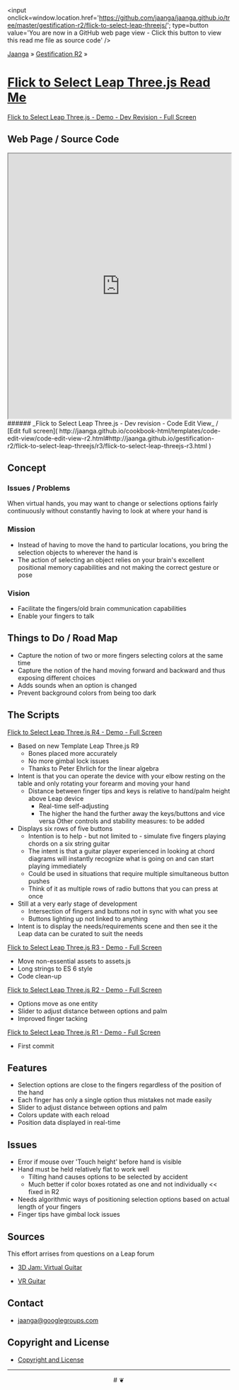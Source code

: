 ﻿<span style=display:none; >[You are now in a GitHub source code view - click this link to view this read me file as a web page]( http://jaanga.github.io/gestification-r2/flick-to-select-leap-threejs/ "View file as a web page." ) </span>
<input onclick=window.location.href='https://github.com/jaanga/jaanga.github.io/tree/master/gestification-r2/flick-to-select-leap-threejs/'; type=button  value='You are now in a GitHub web page view - Click this button to view this read me file as source code' />

[Jaanga]( http://jaanga.github.io ) » [Gestification R2]( http://jaanga.github.io/gestification-r2/  ) »

[Flick to Select Leap Three.js Read Me]( index.html )
===

[Flick to Select Leap Three.js - Demo - Dev Revision - Full Screen]( http://jaanga.github.io/gestification-r2/flick-to-select-leap-threejs/dev/ )

## Web Page / Source Code

<iframe class=ifr src=http://jaanga.github.io/cookbook-html/templates/code-edit-view/code-edit-view-r2.html#http://jaanga.github.io/gestification-r2/flick-to-select-leap-threejs/r3/flick-to-select-leap-threejs-r3.html width=100% height=600px ></iframe>  
###### _Flick to Select Leap Three.js - Dev revision - Code Edit View_ / [Edit full screen]( http://jaanga.github.io/cookbook-html/templates/code-edit-view/code-edit-view-r2.html#http://jaanga.github.io/gestification-r2/flick-to-select-leap-threejs/r3/flick-to-select-leap-threejs-r3.html   )


## Concept

### Issues / Problems
<!--

The general format is an adaptation of the ideas developed in Alexander's _et al_ [A Patttern Language]( https://books.google.com/books?id=hwAHmktpk5IC&pg=PR10#v=onepage&q&f=false ) - as sammarized on page 10.

Each pattern describes a problem which occurs over and over again in our environment, and then describes the core of the solution to that problem, in such a way that you can use this solution a million times over, without ever doing it the same way twice.

patterns are descriptions of common problems and proposal for the solutions that can be used repeatedly every time the problem is encountered and producing an different outcome.

-->

When virtual hands, you may want to change or selections options fairly continuously without constantly having to look at where your hand is


### Mission
<!-- a statement of a rationale, applicable now as well as in the future -->

* Instead of having to move the hand to particular locations, you bring the selection objects to wherever the hand is
* The action of selecting an object relies on your brain's excellent positional memory capabilities and not making the correct gesture or pose


### Vision
<!--  a descriptive picture of a desired future state -->

* Facilitate the fingers/old brain communication capabilities
* Enable your fingers to talk

## Things to Do / Road Map

* Capture the notion of two or more fingers selecting colors at the same time
* Capture the notion of the hand moving forward and backward and thus exposing different choices
* Adds sounds when an option is changed
* Prevent background colors from being too dark 

## The Scripts

[Flick to Select Leap Three.js R4 - Demo - Full Screen]( http://jaanga.github.io/gestification-r2/flick-to-select-leap-threejs/r4/flick-to-select-leap-threejs-r4.html )

* Based on new Template Leap Three.js R9
	* Bones placed more accurately
	* No more gimbal lock issues
	* Thanks to Peter Ehrlich for the linear algebra
* Intent is that you can operate the device with your elbow resting on the table and only rotating your forearm and moving your hand
	* Distance between finger tips and keys is relative to hand/palm height above Leap device
		* Real-time self-adjusting
		* The higher the hand the further away the keys/buttons and vice versa
	Other controls and stability measures: to be added
* Displays six rows of five buttons
	* Intention is to help - but not limited to - simulate five fingers playing chords on a six string guitar
	* The intent is that a guitar player experienced in looking at chord diagrams will instantly recognize what is going on and can start playing immediately
	* Could be used in situations that require multiple simultaneous button pushes
	* Think of it as multiple rows of radio buttons that you can press at once
* Still at a very early stage of development
	* Intersection of fingers and buttons not in sync with what you see
	* Buttons lighting up not linked to anything
* Intent is to display the needs/requirements scene and then see it the Leap data can be curated to suit the needs



[Flick to Select Leap Three.js R3 - Demo - Full Screen]( http://jaanga.github.io/gestification-r2/flick-to-select-leap-threejs/r3/flick-to-select-leap-threejs-r3.html )

* Move non-essential assets to assets.js
* Long strings to ES 6 style
* Code clean-up

[Flick to Select Leap Three.js R2 - Demo - Full Screen]( http://jaanga.github.io/gestification-r2/flick-to-select-leap-threejs/r2/flick-to-select-leap-threejs-r2.html )

* Options move as one entity
* Slider to adjust distance between options and palm
* Improved finger tacking
   
[Flick to Select Leap Three.js R1 - Demo - Full Screen]( http://jaanga.github.io/gestification-r2/flick-to-select-leap-threejs/r1/flick-to-select-leap-threejs-r1.html )

* First commit

## Features

* Selection options are close to the fingers regardless of the position of the hand
* Each finger has only a single option thus mistakes not made easily
* Slider to adjust distance between options and palm
* Colors update with each reload
* Position data displayed in real-time
 

## Issues

* Error if mouse over 'Touch height' before hand is visible
* Hand must be held relatively flat to work well
	* Tilting hand causes options to be selected by accident
	* Much better if color boxes rotated as one and not individually << fixed in R2
* Needs algorithmic ways of positioning selection options based on actual length of your fingers 
* Finger tips have gimbal lock issues

## Sources
This effort arrises from questions on a Leap forum

* [3D Jam: Virtual Guitar]( https://community.leapmotion.com/t/3d-jam-virtual-guitar/3193 )

* [VR Guitar]( http://zachkinstner.itch.io/vr-guitar )


## Contact

* jaanga@googlegroups.com

## Copyright and License

* [Copyright and License]( http://jaanga.github.io/#http://jaanga.github.io/jaanga-copyright-and-mit-license.md ) 

***

<center title="dingbat" >
# <a href=javascript:window.scrollTo(0,0); style=text-decoration:none; >❦</a>
</center>

